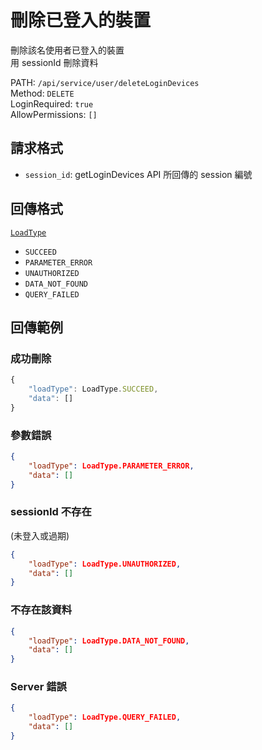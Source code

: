 # 刪除已登入的裝置

刪除該名使用者已登入的裝置  
用 sessionId 刪除資料  

PATH: `/api/service/user/deleteLoginDevices`  
Method: `DELETE`  
LoginRequired: `true`  
AllowPermissions: `[]`  


## 請求格式
* `session_id`: getLoginDevices API 所回傳的 session 編號


## 回傳格式

[`LoadType`](../../types.md#loadtype)  
* `SUCCEED`
* `PARAMETER_ERROR`
* `UNAUTHORIZED`
* `DATA_NOT_FOUND`
* `QUERY_FAILED`


## 回傳範例
### 成功刪除
```js
{
    "loadType": LoadType.SUCCEED,
    "data": []
}
```

### 參數錯誤
```json
{
    "loadType": LoadType.PARAMETER_ERROR,
    "data": []
}
```

### sessionId 不存在 
(未登入或過期)  
```json
{
    "loadType": LoadType.UNAUTHORIZED,
    "data": []
}
```

### 不存在該資料
```json
{
    "loadType": LoadType.DATA_NOT_FOUND,
    "data": []
}
```

### Server 錯誤  
```json
{
    "loadType": LoadType.QUERY_FAILED,
    "data": []
}
```
